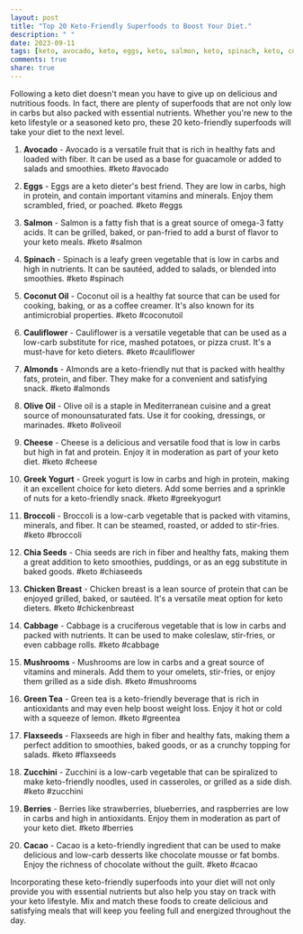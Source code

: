 ```yaml
---
layout: post
title: "Top 20 Keto-Friendly Superfoods to Boost Your Diet."
description: " "
date: 2023-09-11
tags: [keto, avocado, keto, eggs, keto, salmon, keto, spinach, keto, coconutoil, keto, cauliflower, keto, almonds, keto, oliveoil, keto, cheese, keto, greekyogurt, keto, broccoli, keto, chiaseeds, keto, chickenbreast, keto, cabbage, keto, mushrooms, keto, greentea, keto, flaxseeds, keto, zucchini, keto, berries, keto, cacao]
comments: true
share: true
---
```


Following a keto diet doesn't mean you have to give up on delicious and nutritious foods. In fact, there are plenty of superfoods that are not only low in carbs but also packed with essential nutrients. Whether you're new to the keto lifestyle or a seasoned keto pro, these 20 keto-friendly superfoods will take your diet to the next level.

1. **Avocado** - Avocado is a versatile fruit that is rich in healthy fats and loaded with fiber. It can be used as a base for guacamole or added to salads and smoothies. #keto #avocado

2. **Eggs** - Eggs are a keto dieter's best friend. They are low in carbs, high in protein, and contain important vitamins and minerals. Enjoy them scrambled, fried, or poached. #keto #eggs

3. **Salmon** - Salmon is a fatty fish that is a great source of omega-3 fatty acids. It can be grilled, baked, or pan-fried to add a burst of flavor to your keto meals. #keto #salmon

4. **Spinach** - Spinach is a leafy green vegetable that is low in carbs and high in nutrients. It can be sautéed, added to salads, or blended into smoothies. #keto #spinach

5. **Coconut Oil** - Coconut oil is a healthy fat source that can be used for cooking, baking, or as a coffee creamer. It's also known for its antimicrobial properties. #keto #coconutoil

6. **Cauliflower** - Cauliflower is a versatile vegetable that can be used as a low-carb substitute for rice, mashed potatoes, or pizza crust. It's a must-have for keto dieters. #keto #cauliflower

7. **Almonds** - Almonds are a keto-friendly nut that is packed with healthy fats, protein, and fiber. They make for a convenient and satisfying snack. #keto #almonds

8. **Olive Oil** - Olive oil is a staple in Mediterranean cuisine and a great source of monounsaturated fats. Use it for cooking, dressings, or marinades. #keto #oliveoil

9. **Cheese** - Cheese is a delicious and versatile food that is low in carbs but high in fat and protein. Enjoy it in moderation as part of your keto diet. #keto #cheese

10. **Greek Yogurt** - Greek yogurt is low in carbs and high in protein, making it an excellent choice for keto dieters. Add some berries and a sprinkle of nuts for a keto-friendly snack. #keto #greekyogurt

11. **Broccoli** - Broccoli is a low-carb vegetable that is packed with vitamins, minerals, and fiber. It can be steamed, roasted, or added to stir-fries. #keto #broccoli

12. **Chia Seeds** - Chia seeds are rich in fiber and healthy fats, making them a great addition to keto smoothies, puddings, or as an egg substitute in baked goods. #keto #chiaseeds

13. **Chicken Breast** - Chicken breast is a lean source of protein that can be enjoyed grilled, baked, or sautéed. It's a versatile meat option for keto dieters. #keto #chickenbreast

14. **Cabbage** - Cabbage is a cruciferous vegetable that is low in carbs and packed with nutrients. It can be used to make coleslaw, stir-fries, or even cabbage rolls. #keto #cabbage

15. **Mushrooms** - Mushrooms are low in carbs and a great source of vitamins and minerals. Add them to your omelets, stir-fries, or enjoy them grilled as a side dish. #keto #mushrooms

16. **Green Tea** - Green tea is a keto-friendly beverage that is rich in antioxidants and may even help boost weight loss. Enjoy it hot or cold with a squeeze of lemon. #keto #greentea

17. **Flaxseeds** - Flaxseeds are high in fiber and healthy fats, making them a perfect addition to smoothies, baked goods, or as a crunchy topping for salads. #keto #flaxseeds

18. **Zucchini** - Zucchini is a low-carb vegetable that can be spiralized to make keto-friendly noodles, used in casseroles, or grilled as a side dish. #keto #zucchini

19. **Berries** - Berries like strawberries, blueberries, and raspberries are low in carbs and high in antioxidants. Enjoy them in moderation as part of your keto diet. #keto #berries

20. **Cacao** - Cacao is a keto-friendly ingredient that can be used to make delicious and low-carb desserts like chocolate mousse or fat bombs. Enjoy the richness of chocolate without the guilt. #keto #cacao

Incorporating these keto-friendly superfoods into your diet will not only provide you with essential nutrients but also help you stay on track with your keto lifestyle. Mix and match these foods to create delicious and satisfying meals that will keep you feeling full and energized throughout the day.
